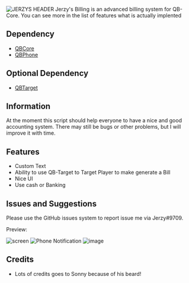 ![JERZYS HEADER](https://user-images.githubusercontent.com/98268955/157347441-b1834f58-e963-4858-ae1f-491deadd5dc2.png)
Jerzy's Billing is an advanced billing system for QB-Core. You can see more in the list of features what is actually implented

## Dependency

* [QBCore](https://github.com/qbcore-framework/qb-core)
* [QBPhone](https://github.com/qbcore-framework/qb-phone)

## Optional Dependency

* [QBTarget](https://github.com/BerkieBb/qb-target)

## Information

At the moment this script should help everyone to have a nice and good accounting system. There may still be bugs or other problems, but I will improve it with time.

## Features
- Custom Text
- Ability to use QB-Target to Target Player to make generate a Bill
- Nice UI
- Use cash or Banking

## Issues and Suggestions
Please use the GitHub issues system to report issue me via Jerzy#9709.

Preview:

![screen](https://user-images.githubusercontent.com/98268955/157347078-2be9d329-94f1-40e3-8f89-c6706d398f23.png)
![Phone Notification](https://user-images.githubusercontent.com/98268955/157348303-98c0f4a2-3f8e-4d71-ac73-83b177b1e09a.png)
![image](https://user-images.githubusercontent.com/98268955/157348386-5eebeaa1-3d9e-4ebe-b7cc-e80815015a7b.png)

## Credits

* Lots of credits goes to Sonny because of his beard!
